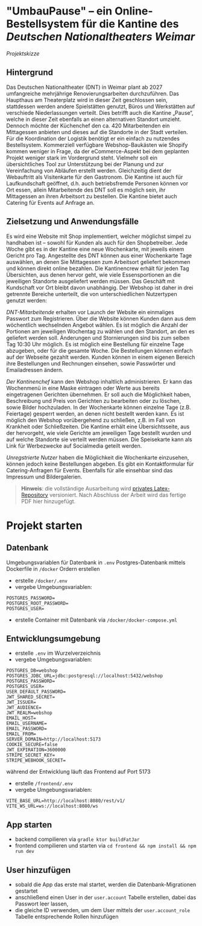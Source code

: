 # **"UmbauPause"** – ein Online-Bestellsystem für die Kantine des *Deutschen Nationaltheaters Weimar*

*Projektskizze*

## Hintergrund

Das Deutschen Nationaltheater (DNT) in Weimar plant ab 2027 umfangreiche mehrjährige Renovierungsarbeiten durchzuführen.
Das Haupthaus am Theaterplatz wird in dieser Zeit geschlossen sein, stattdessen werden andere Spielstätten genutzt,
Büros und Werkstätten auf verschiede Niederlassungen verteilt. Dies betrifft auch die Kantine „Pause“, welche in dieser
Zeit ebenfalls an einen alternativen Standort umzieht. Dennoch möchte der Küchenchef den ca. 420 Mitarbeitenden ein
Mittagessen anbieten und dieses auf die Standorte in der Stadt verteilen.
Für die Koordination der Logistik benötigt er ein einfach zu nutzendes Bestellsystem. Kommerziell verfügbare
Webshop-Baukästen wie Shopify kommen weniger in Frage, da der eCommerce-Aspekt bei dem geplanten Projekt weniger stark
im Vordergrund steht. Vielmehr soll ein übersichtliches Tool zur Unterstützung bei der Planung und zur Vereinfachung von
Abläufen erstellt werden. Gleichzeitig dient der Webauftritt als Visitenkarte für den Gastronom.
Die Kantine ist auch für Laufkundschaft geöffnet, d.h. auch betriebsfremde Personen können vor Ort essen, allein
Mitarbeitende des DNT soll es möglich sein, ihr Mittagessen an ihren Arbeitsort zu bestellen. Die Kantine bietet auch
Catering für Events auf Anfrage an.

## Zielsetzung und Anwendungsfälle

Es wird eine Website mit Shop implementiert, welcher möglichst simpel zu handhaben ist – sowohl für Kunden als auch für
den Shopbetreiber. Jede Woche gibt es in der Kantine eine neue Wochenkarte, mit jeweils einem Gericht pro Tag.
Angestellte des DNT können aus einer Wochenkarte Tage auswählen, an denen Sie Mittagessen zum Arbeitsort geliefert
bekommen und können direkt online bezahlen. Die Kantinencrew erhält für jeden Tag Übersichten, aus denen hervor geht,
wie viele Essensportionen an die jeweiligen Standorte ausgeliefert werden müssen. Das Geschäft mit Kundschaft vor Ort
bleibt davon unabhängig. Der Webshop ist daher in drei getrennte Bereiche unterteilt, die von unterschiedlichen
Nutzertypen genutzt werden:

*DNT-Mitarbeitende* erhalten vor Launch der Website ein einmaliges Passwort zum Registrieren. Über die Website können
Kunden dann aus dem wöchentlich wechselnden Angebot wählen. Es ist möglich die Anzahl der Portionen am jeweiligen
Wochentag zu wählen und den Standort, an den es geliefert werden soll. Änderungen und Stornierungen sind bis zum selben
Tag 10:30 Uhr möglich. Es ist möglich eine Bestellung für einzelne Tage abzugeben, oder für die gesamte Woche. Die
Bestellungen können einfach auf der Webseite gezahlt werden. Kunden können in einem eigenen Bereich ihre Bestellungen
und Rechnungen einsehen, sowie Passwörter und Emailadressen ändern.

*Der Kantinenchef* kann den Webshop inhaltlich administrieren. Er kann das Wochenmenü in eine Maske eintragen oder Werte
aus bereits eingetragenen Gerichten übernehmen. Er soll auch die Möglichkeit haben, Beschreibung und Preis von Gerichten
zu bearbeiten oder zu löschen, sowie Bilder hochzuladen. In der Wochenkarte können einzelne Tage (z.B. Feiertage)
gesperrt werden, an denen nicht bestellt werden kann. Es ist möglich den Webshop vorübergehend zu schließen, z.B. im
Fall von Krankheit oder Schließzeiten. Die Kantine erhält eine Übersichtsseite, aus der hervorgeht, wie viele Gerichte
am jeweiligen Tage bestellt wurden und auf welche Standorte sie verteilt werden müssen. Die Speisekarte kann als Link
für Werbezwecke auf Socialmedia geteilt werden.

*Unregstrierte Nutzer* haben die Möglichkeit die Wochenkarte einzusehen, können jedoch keine Bestellungen abgeben. Es
gibt
ein Kontaktformular für Catering-Anfragen für Events. Ebenfalls für alle einsehbar sind das Impressum und
Bildergalerien.

> **Hinweis**: die vollständige Ausarbeitung
> wird [privates Latex-Repository](https://github.com/zeltbrennt/Projektarbeit-UmbauPause) versioniert.
> Nach Abschluss der Arbeit wird das fertige PDF hier hinzugefügt.

# Projekt starten

## Datenbank

Umgebungsvariablen für Datenbank in `.env` 
Postgres-Datenbank mittels Dockerfile in `/docker` Ordern erstellen

- erstelle `/docker/.env`
- vergebe Umgebungsvariablen:
  
```
POSTGRES_PASSWORD=
POSTGRES_ROOT_PASSWORD=
POSTGRES_USER=
```

- erstelle Container mit Datenbank via `/docker/docker-compose.yml`


## Entwicklungsumgebung

- erstelle `.env` im Wurzelverzeichnis
- vergebe Umgebungsvariablen:

```
POSTGRES_DB=webshop
POSTGRES_JDBC_URL=jdbc:postgresql://localhost:5432/webshop
POSTGRES_PASSWORD=
POSTGRES_USER=
USER_DEFAULT_PASSWORD=
JWT_SHARED_SECRET=
JWT_ISSUER=
JWT_AUDIENCE=
JWT_REALM=webshop
EMAIL_HOST=
EMAIL_USERNAME=
EMAIL_PASSWORD=
EMAIL_FROM=
SERVER_DOMAIN=http://localhost:5173
COOKIE_SECURE=false
JWT_EXPIRATION=3600000
STRIPE_SECRET_KEY=
STRIPE_WEBHOOK_SECRET=
```
während der Entwicklung läuft das Frontend auf Port 5173

- erstelle `/frontend/.env`
- vergebe Umgebungsvariablen:

```
VITE_BASE_URL=http://localhost:8080/rest/v1/
VITE_WS_URL=ws://localhost:8080/ws
```

## App starten

- backend compilieren via `gradle ktor buildFatJar`
- frontend compilieren und starten via `cd frontend && npm install && npm run dev`

## User hinzufügen
- sobald die App das erste mal startet, werden die Datenbank-Migrationen gestartet
- anschließend einen User in der `user.account` Tabelle erstellen, dabei das Passwort leer lassen, 
- die gleiche ID verwenden, um dem User mittels der `user.account_role` Tabelle entsprechende Rollen hinzufügen



